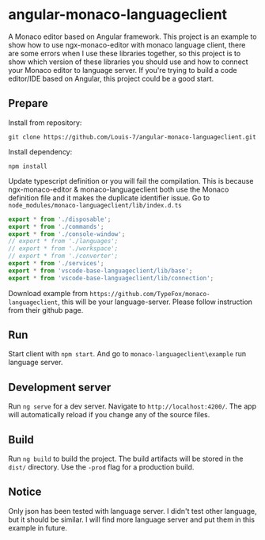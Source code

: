 # angular-monaco-languageclient
A Monaco editor based on Angular framework. This project is an example to show how to use ngx-monaco-editor with monaco language client, there are some errors when I use these libraries together, so this project is to show which version of these libraries you should use and how to connect your Monaco editor to language server. If you're trying to build a code editor/IDE based on Angular, this project could be a good start.

## Prepare

Install from repository:

`git clone https://github.com/Louis-7/angular-monaco-languageclient.git`

Install dependency:

`npm install`

Update typescript definition or you will fail the compilation. This is because ngx-monaco-editor & monaco-languageclient both use the Monaco definition file and it makes the duplicate identifier issue. Go to `node_modules/monaco-languageclient/lib/index.d.ts`

```typescript
export * from './disposable';
export * from './commands';
export * from './console-window';
// export * from './languages';
// export * from './workspace';
// export * from './converter';
export * from './services';
export * from 'vscode-base-languageclient/lib/base';
export * from 'vscode-base-languageclient/lib/connection';
```

Download example from `https://github.com/TypeFox/monaco-languageclient`, this will be your language-server. Please follow instruction from their github page.

## Run
Start client with `npm start`. And go to `monaco-languageclient\example` run language server.

## Development server

Run `ng serve` for a dev server. Navigate to `http://localhost:4200/`. The app will automatically reload if you change any of the source files.

## Build

Run `ng build` to build the project. The build artifacts will be stored in the `dist/` directory. Use the `-prod` flag for a production build.

## Notice

Only json has been tested with language server. I didn't test other language, but it should be similar. I will find more language server and put them in this example in future.
